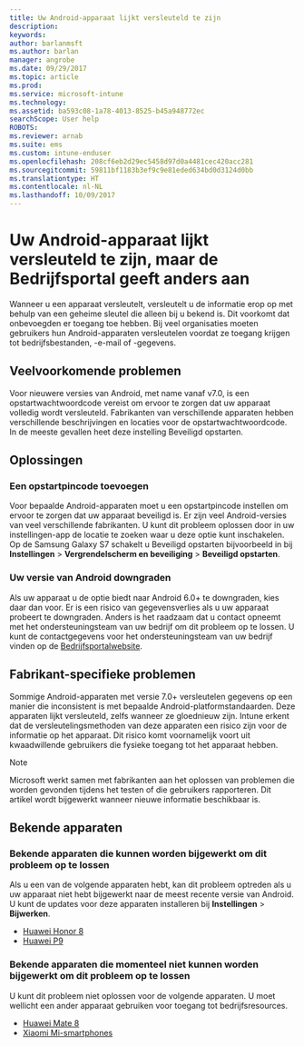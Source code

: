 ```yaml
---
title: Uw Android-apparaat lijkt versleuteld te zijn
description: 
keywords: 
author: barlanmsft
ms.author: barlan
manager: angrobe
ms.date: 09/29/2017
ms.topic: article
ms.prod: 
ms.service: microsoft-intune
ms.technology: 
ms.assetid: ba593c08-1a78-4013-8525-b45a948772ec
searchScope: User help
ROBOTS: 
ms.reviewer: arnab
ms.suite: ems
ms.custom: intune-enduser
ms.openlocfilehash: 208cf6eb2d29ec5458d97d0a4481cec420acc281
ms.sourcegitcommit: 59811bf1183b3ef9c9e81eded634bd0d3124d0bb
ms.translationtype: HT
ms.contentlocale: nl-NL
ms.lasthandoff: 10/09/2017
---
```

# <a name="your-android-device-seems-to-be-encrypted-but-company-portal-says-otherwise"></a>Uw Android-apparaat lijkt versleuteld te zijn, maar de Bedrijfsportal geeft anders aan

Wanneer u een apparaat versleutelt, versleutelt u de informatie erop op met behulp van een geheime sleutel die alleen bij u bekend is. Dit voorkomt dat onbevoegden er toegang toe hebben. Bij veel organisaties moeten gebruikers hun Android-apparaten versleutelen voordat ze toegang krijgen tot bedrijfsbestanden, -e-mail of -gegevens.

## <a name="common-issues"></a>Veelvoorkomende problemen

Voor nieuwere versies van Android, met name vanaf v7.0, is een opstartwachtwoordcode vereist om ervoor te zorgen dat uw apparaat volledig wordt versleuteld. Fabrikanten van verschillende apparaten hebben verschillende beschrijvingen en locaties voor de opstartwachtwoordcode. In de meeste gevallen heet deze instelling Beveiligd opstarten. 

## <a name="solutions"></a>Oplossingen

### <a name="add-a-startup-pin"></a>Een opstartpincode toevoegen

Voor bepaalde Android-apparaten moet u een opstartpincode instellen om ervoor te zorgen dat uw apparaat beveiligd is. Er zijn veel Android-versies van veel verschillende fabrikanten. U kunt dit probleem oplossen door in uw instellingen-app de locatie te zoeken waar u deze optie kunt inschakelen. Op de Samsung Galaxy S7 schakelt u Beveiligd opstarten bijvoorbeeld in bij **Instellingen** > **Vergrendelscherm en beveiliging** > **Beveiligd opstarten**.  

### <a name="downgrade-your-version-of-android"></a>Uw versie van Android downgraden

Als uw apparaat u de optie biedt naar Android 6.0+ te downgraden, kies daar dan voor. Er is een risico van gegevensverlies als u uw apparaat probeert te downgraden. Anders is het raadzaam dat u contact opneemt met het ondersteuningsteam van uw bedrijf om dit probleem op te lossen. U kunt de contactgegevens voor het ondersteuningsteam van uw bedrijf vinden op de [Bedrijfsportalwebsite](https://portal.manage.microsoft.com).

## <a name="specific-manufacturer-issues"></a>Fabrikant-specifieke problemen

Sommige Android-apparaten met versie 7.0+ versleutelen gegevens op een manier die inconsistent is met bepaalde Android-platformstandaarden. Deze apparaten lijkt versleuteld, zelfs wanneer ze gloednieuw zijn. Intune erkent dat de versleutelingsmethoden van deze apparaten een risico zijn voor de informatie op het apparaat. Dit risico komt voornamelijk voort uit kwaadwillende gebruikers die fysieke toegang tot het apparaat hebben.

> [!Note]
> Microsoft werkt samen met fabrikanten aan het oplossen van problemen die worden gevonden tijdens het testen of die gebruikers rapporteren. Dit artikel wordt bijgewerkt wanneer nieuwe informatie beschikbaar is. 

## <a name="known-devices"></a>Bekende apparaten

### <a name="known-devices-that-can-be-updated-to-fix-this-issue"></a>Bekende apparaten die kunnen worden bijgewerkt om dit probleem op te lossen

Als u een van de volgende apparaten hebt, kan dit probleem optreden als u uw apparaat niet hebt bijgewerkt naar de meest recente versie van Android. U kunt de updates voor deze apparaten installeren bij **Instellingen** > **Bijwerken**. 

- [Huawei Honor 8](http://consumer.huawei.com/en/support/mobile-phones/honor8_en-sup.htm)
- [Huawei P9](http://consumer.huawei.com/en/phones/p9/)

### <a name="known-devices-that-currently-cannot-be-updated-to-fix-this-issue"></a>Bekende apparaten die momenteel niet kunnen worden bijgewerkt om dit probleem op te lossen

U kunt dit probleem niet oplossen voor de volgende apparaten. U moet wellicht een ander apparaat gebruiken voor toegang tot bedrijfsresources. 

- [Huawei Mate 8](http://consumer.huawei.com/en/mobile-phones/mate8/index.htm)
- [Xiaomi Mi-smartphones](https://xiaomi-mi.com/mi-smartphones/)
